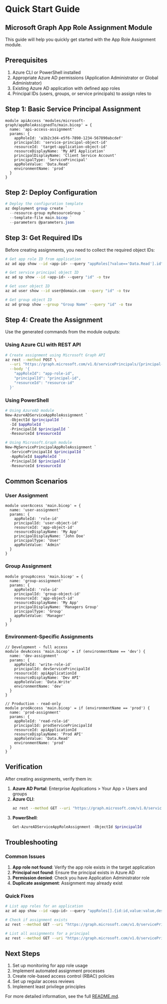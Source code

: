 # Quick Start Guide

## Microsoft Graph App Role Assignment Module

This guide will help you quickly get started with the App Role Assignment module.

## Prerequisites

1. Azure CLI or PowerShell installed
2. Appropriate Azure AD permissions (Application Administrator or Global Administrator)
3. Existing Azure AD application with defined app roles
4. Principal IDs (users, groups, or service principals) to assign roles to

## Step 1: Basic Service Principal Assignment

```bicep
module apiAccess 'modules/microsoft-graph/appRoleAssignedTo/main.bicep' = {
  name: 'api-access-assignment'
  params: {
    appRoleId: 'a1b2c3d4-e5f6-7890-1234-567890abcdef'
    principalId: 'service-principal-object-id'
    resourceId: 'target-application-object-id'
    resourceDisplayName: 'My API Application'
    principalDisplayName: 'Client Service Account'
    principalType: 'ServicePrincipal'
    appRoleValue: 'Data.Read'
    environmentName: 'prod'
  }
}
```

## Step 2: Deploy Configuration

```powershell
# Deploy the configuration template
az deployment group create `
  --resource-group myResourceGroup `
  --template-file main.bicep `
  --parameters @parameters.json
```

## Step 3: Get Required IDs

Before creating assignments, you need to collect the required object IDs:

```bash
# Get app role ID from application
az ad app show --id <app-id> --query "appRoles[?value=='Data.Read'].id" -o tsv

# Get service principal object ID
az ad sp show --id <app-id> --query "id" -o tsv

# Get user object ID
az ad user show --id user@domain.com --query "id" -o tsv

# Get group object ID
az ad group show --group "Group Name" --query "id" -o tsv
```

## Step 4: Create the Assignment

Use the generated commands from the module outputs:

### Using Azure CLI with REST API

```bash
# Create assignment using Microsoft Graph API
az rest --method POST \
  --uri "https://graph.microsoft.com/v1.0/servicePrincipals/{principal-id}/appRoleAssignments" \
  --body '{
    "appRoleId": "app-role-id",
    "principalId": "principal-id", 
    "resourceId": "resource-id"
  }'
```

### Using PowerShell

```powershell
# Using AzureAD module
New-AzureADServiceAppRoleAssignment `
  -ObjectId $principalId `
  -Id $appRoleId `
  -PrincipalId $principalId `
  -ResourceId $resourceId

# Using Microsoft.Graph module
New-MgServicePrincipalAppRoleAssignment `
  -ServicePrincipalId $principalId `
  -AppRoleId $appRoleId `
  -PrincipalId $principalId `
  -ResourceId $resourceId
```

## Common Scenarios

### User Assignment

```bicep
module userAccess 'main.bicep' = {
  name: 'user-assignment'
  params: {
    appRoleId: 'role-id'
    principalId: 'user-object-id'
    resourceId: 'app-object-id'
    resourceDisplayName: 'My App'
    principalDisplayName: 'John Doe'
    principalType: 'User'
    appRoleValue: 'Admin'
  }
}
```

### Group Assignment

```bicep
module groupAccess 'main.bicep' = {
  name: 'group-assignment'
  params: {
    appRoleId: 'role-id'
    principalId: 'group-object-id'
    resourceId: 'app-object-id'
    resourceDisplayName: 'My App'
    principalDisplayName: 'Managers Group'
    principalType: 'Group'
    appRoleValue: 'Manager'
  }
}
```

### Environment-Specific Assignments

```bicep
// Development - full access
module devAccess 'main.bicep' = if (environmentName == 'dev') {
  name: 'dev-assignment'
  params: {
    appRoleId: 'write-role-id'
    principalId: devServicePrincipalId
    resourceId: apiApplicationId
    resourceDisplayName: 'Dev API'
    appRoleValue: 'Data.Write'
    environmentName: 'dev'
  }
}

// Production - read-only
module prodAccess 'main.bicep' = if (environmentName == 'prod') {
  name: 'prod-assignment'
  params: {
    appRoleId: 'read-role-id'
    principalId: prodServicePrincipalId
    resourceId: apiApplicationId
    resourceDisplayName: 'Prod API'
    appRoleValue: 'Data.Read'
    environmentName: 'prod'
  }
}
```

## Verification

After creating assignments, verify them in:

1. **Azure AD Portal**: Enterprise Applications > Your App > Users and groups
2. **Azure CLI**: 
   ```bash
   az rest --method GET --uri "https://graph.microsoft.com/v1.0/servicePrincipals/{principal-id}/appRoleAssignments"
   ```
3. **PowerShell**:
   ```powershell
   Get-AzureADServiceAppRoleAssignment -ObjectId $principalId
   ```

## Troubleshooting

### Common Issues

1. **App role not found**: Verify the app role exists in the target application
2. **Principal not found**: Ensure the principal exists in Azure AD
3. **Permission denied**: Check you have Application Administrator role
4. **Duplicate assignment**: Assignment may already exist

### Quick Fixes

```bash
# List app roles for an application
az ad app show --id <app-id> --query "appRoles[].{id:id,value:value,description:description}"

# Check if assignment exists
az rest --method GET --uri "https://graph.microsoft.com/v1.0/servicePrincipals/{principal-id}/appRoleAssignments" --query "value[?appRoleId=='role-id']"

# List all assignments for a principal
az rest --method GET --uri "https://graph.microsoft.com/v1.0/servicePrincipals/{principal-id}/appRoleAssignments"
```

## Next Steps

1. Set up monitoring for app role usage
2. Implement automated assignment processes
3. Create role-based access control (RBAC) policies
4. Set up regular access reviews
5. Implement least privilege principles

For more detailed information, see the full [README.md](./README.md).
